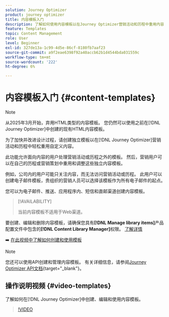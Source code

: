```yaml
---
solution: Journey Optimizer
product: journey optimizer
title: 内容模板入门
description: 了解如何使用内容模板以在Journey Optimizer营销活动和历程中重用内容
feature: Templates
topic: Content Management
role: User
level: Beginner
exl-id: 327de13a-1c99-4d5e-86cf-8180fb7aaf23
source-git-commit: a9f2eae6398f92a40accb62b1d4544bda031559c
workflow-type: tm+mt
source-wordcount: '222'
ht-degree: 6%

---
```



# 内容模板入门 {#content-templates}

>[!NOTE]
>
>从2025年3月开始，弃用HTML类型的内容模板。 您仍然可以使用之前在[!DNL Journey Optimizer]中创建的现有HTML内容模板。

为了加快并改进设计过程，请创建独立模板以在[!DNL Journey Optimizer]营销活动和历程中轻松重用自定义内容。

此功能允许面向内容的用户处理营销活动或历程之外的模板。 然后，营销用户可以在自己的历程或营销策划中重用和调整这些独立内容模板。

<!--![](../rn/assets/do-not-localize/content-template.gif)-->

例如，公司内的用户可能只关注内容，而无法访问营销活动或历程。 此用户可以创建电子邮件模板，贵组织的营销人员可以选择该模板作为所有电子邮件的起点。

您可以为电子邮件、推送、应用程序内、短信和直邮渠道创建内容模板。

>[!AVAILABILITY]
>
>当前内容模板不适用于Web渠道。

要创建、编辑和删除内容模板，请确保您具有&#x200B;**[!DNL Manage library items]**&#x200B;产品配置文件中包含的&#x200B;**[!DNL Content Library Manager]**&#x200B;权限。 [了解详情](../administration/ootb-product-profiles.md#content-library-manager)

➡️ [在此视频中了解如何创建和使用模板](#video-templates)

>[!NOTE]
>
>您还可以使用API创建和管理内容模板。 有关详细信息，请参阅[Journey Optimizer API文档](https://developer.adobe.com/journey-optimizer-apis/references/content/){target="_blank"}。

## 操作说明视频 {#video-templates}

了解如何在[!DNL Journey Optimizer]中创建、编辑和使用内容模板。

>[!VIDEO](https://video.tv.adobe.com/v/3413743/?quality=12)

